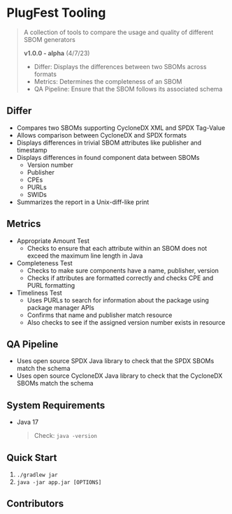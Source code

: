 # PlugFest Tooling
> A collection of tools to compare the usage and quality of different SBOM generators
>
> **v1.0.0 - alpha** (4/7/23)
> - Differ: Displays the differences between two SBOMs across formats
> - Metrics: Determines the completeness of an SBOM
> - QA Pipeline: Ensure that the SBOM follows its associated schema

## Differ
- Compares two SBOMs supporting CycloneDX XML and SPDX Tag-Value
- Allows comparison between CycloneDX and SPDX formats
- Displays differences in trivial SBOM attributes like publisher and timestamp
- Displays differences in found component data between SBOMs 
  - Version number
  - Publisher
  - CPEs
  - PURLs
  - SWIDs
- Summarizes the report in a Unix-diff-like print

## Metrics
- Appropriate Amount Test
  - Checks to ensure that each attribute within an SBOM does not exceed the maximum line length in Java
- Completeness Test
  - Checks to make sure components have a name, publisher, version
  - Checks if attributes are formatted correctly and checks CPE and PURL formatting 
- Timeliness Test
  - Uses PURLs to search for information about the package using package manager APIs
  - Confirms that name and publisher match resource
  - Also checks to see if the assigned version number exists in resource

## QA Pipeline
- Uses open source SPDX Java library to check that the SPDX SBOMs match the schema
- Uses open source CycloneDX Java library to check that the CycloneDX SBOMs match the schema

## System Requirements
- Java 17
  > Check: `java -version`

## Quick Start
1. `./gradlew jar`
2. `java -jar app.jar [OPTIONS]`

## Contributors
